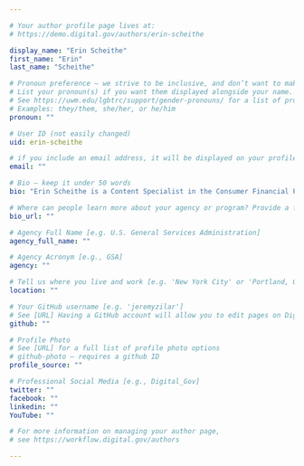 ```yaml
---

# Your author profile page lives at:
# https://demo.digital.gov/authors/erin-scheithe

display_name: "Erin Scheithe"
first_name: "Erin"
last_name: "Scheithe"

# Pronoun preference — we strive to be inclusive, and don’t want to make assumptions on a person’s first name (be it a gender-neutral name, or is one more common in languages other than English). Learn more http://www.MyPronouns.org
# List your pronoun(s) if you want them displayed alongside your name. Leave it blank and we'll use just your name.
# See https://uwm.edu/lgbtrc/support/gender-pronouns/ for a list of pronouns
# Examples: they/them, she/her, or he/him
pronoun: ""

# User ID (not easily changed)
uid: erin-scheithe

# if you include an email address, it will be displayed on your profile page
email: ""

# Bio — keep it under 50 words
bio: "Erin Scheithe is a Content Specialist in the Consumer Financial Protection Bureau’s Office for Older Americans, which focuses on educating and engaging with consumers 62 and older on financial matters. In this role she writes, edits, and presents material on fraud and scam prevention, financial caregiving, and retirement planning. The majority of Erin’s career has been spent developing financial education materials for consumer audiences. She worked for both the American Bankers Association and North Carolina Bankers Association to develop financial education programs for children and parents. In addition, she developed resources on financial security issues for the 50&#43; population while working for AARP’s consumer education division. Erin also has experience composing and coordinating large-scale grassroots advocacy campaigns. A native of Virginia, Erin obtained both a bachelor’s degree in English literature and a master’s degree in Educational Psychology from the University of Virginia."

# Where can people learn more about your agency or program? Provide a full URL [e.g. 'https://www.example.gov/']
bio_url: ""

# Agency Full Name [e.g. U.S. General Services Administration]
agency_full_name: ""

# Agency Acronym [e.g., GSA]
agency: ""

# Tell us where you live and work [e.g. 'New York City' or 'Portland, OR']
location: ""

# Your GitHub username [e.g. 'jeremyzilar']
# See [URL] Having a GitHub account will allow you to edit pages on DigitalGov. The image used in your GitHub account can also be used to populate your digital.gov profile photo.
github: ""

# Profile Photo
# See [URL] for a full list of profile photo options
# github-photo — requires a github ID
profile_source: ""

# Professional Social Media [e.g., Digital_Gov]
twitter: ""
facebook: ""
linkedin: ""
YouTube: ""

# For more information on managing your author page,
# see https://workflow.digital.gov/authors

---
```

